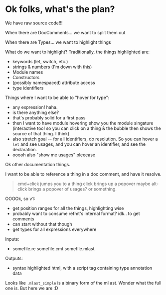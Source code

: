 # Ok folks, what's the plan?

We have raw source code!!!

When there are DocComments...
we want to split them out

When there are Types...
we want to highlight things

What do we want to highlight?
Traditionally, the things highlighted are:
- keywords (let, switch, etc.)
- strings & numbers (I'm down with this)
- Module names
- Constructors
- (possibly namespaced) attribute access
- type identifiers

Things where I want to be able to "hover for type":
- any expression! haha.
- is there anything else?
- that's probably solid for a first pass
- then I want to have module hovering show you the module singature (interactive too! so you can click on a thing & the bubble then shows the source of that thing. I think)
- also stretch goal -- for all identifiers, do resolution. So you can hover a `let` and see usages, and you can hover an identifier, and see the declaration.
- ooooh also "show me usages" pleeease

Ok other documentation things.

I want to be able to reference a thing in a doc comment, and have it resolve.


> cmd+click jumps you to a thing
> click brings up a popover
> maybe alt-click brings a popover of usages? or something.



OOOOk, so v1:
- get position ranges for all the things, highlighting wise
- probably want to consume refmt's internal format? idk.. to get comments
- can start without that though
- get types for all expressions everywhere

Inputs:
- somefile.re somefile.cmt somefile.mlast

Outputs:
- syntax highlighted html, with a script tag containing type annotation data


Looks like `.mlast_simple` is a binary form of the ml ast.
Wonder what the full one is.
But here we are :D

<html>
<div class="root">
  <!-- code here -->
</div>
<script>
window.expressions = [
  {depth: 0, start: 0, end: 10, text: '', type: 'expression'},
]
</script>
<script src="./docre.js"></script>

